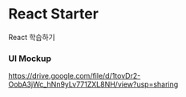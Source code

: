 # React Starter

React 학습하기

### UI Mockup
https://drive.google.com/file/d/1tovDr2-OobA3jWc_hNn9yLv771ZXL8NH/view?usp=sharing


